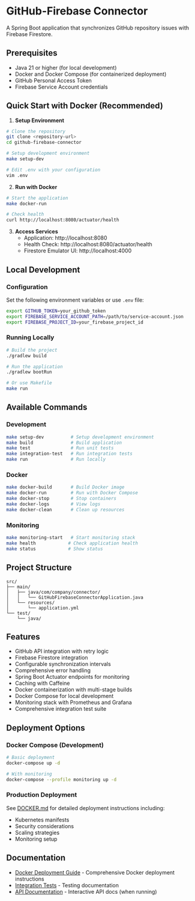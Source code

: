 # GitHub-Firebase Connector

A Spring Boot application that synchronizes GitHub repository issues with Firebase Firestore.

## Prerequisites

- Java 21 or higher (for local development)
- Docker and Docker Compose (for containerized deployment)
- GitHub Personal Access Token
- Firebase Service Account credentials

## Quick Start with Docker (Recommended)

1. **Setup Environment**
```bash
# Clone the repository
git clone <repository-url>
cd github-firebase-connector

# Setup development environment
make setup-dev

# Edit .env with your configuration
vim .env
```

2. **Run with Docker**
```bash
# Start the application
make docker-run

# Check health
curl http://localhost:8080/actuator/health
```

3. **Access Services**
   - Application: http://localhost:8080
   - Health Check: http://localhost:8080/actuator/health
   - Firestore Emulator UI: http://localhost:4000

## Local Development

### Configuration

Set the following environment variables or use `.env` file:

```bash
export GITHUB_TOKEN=your_github_token
export FIREBASE_SERVICE_ACCOUNT_PATH=/path/to/service-account.json
export FIREBASE_PROJECT_ID=your_firebase_project_id
```

### Running Locally

```bash
# Build the project
./gradlew build

# Run the application
./gradlew bootRun

# Or use Makefile
make run
```

## Available Commands

### Development
```bash
make setup-dev          # Setup development environment
make build              # Build application
make test               # Run unit tests
make integration-test   # Run integration tests
make run                # Run locally
```

### Docker
```bash
make docker-build       # Build Docker image
make docker-run         # Run with Docker Compose
make docker-stop        # Stop containers
make docker-logs        # View logs
make docker-clean       # Clean up resources
```

### Monitoring
```bash
make monitoring-start   # Start monitoring stack
make health            # Check application health
make status            # Show status
```

## Project Structure

```
src/
├── main/
│   ├── java/com/company/connector/
│   │   └── GitHubFirebaseConnectorApplication.java
│   └── resources/
│       └── application.yml
└── test/
    └── java/
```

## Features

- GitHub API integration with retry logic
- Firebase Firestore integration
- Configurable synchronization intervals
- Comprehensive error handling
- Spring Boot Actuator endpoints for monitoring
- Caching with Caffeine
- Docker containerization with multi-stage builds
- Docker Compose for local development
- Monitoring stack with Prometheus and Grafana
- Comprehensive integration test suite

## Deployment Options

### Docker Compose (Development)
```bash
# Basic deployment
docker-compose up -d

# With monitoring
docker-compose --profile monitoring up -d
```

### Production Deployment
See [DOCKER.md](DOCKER.md) for detailed deployment instructions including:
- Kubernetes manifests
- Security considerations
- Scaling strategies
- Monitoring setup

## Documentation

- [Docker Deployment Guide](DOCKER.md) - Comprehensive Docker deployment instructions
- [Integration Tests](src/test/java/com/company/connector/integration/README.md) - Testing documentation
- [API Documentation](http://localhost:8080/swagger-ui.html) - Interactive API docs (when running)